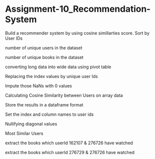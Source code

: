 # Assignment-10_Recommendation-System
Build a recommender system by using cosine simillarties score.
Sort by User IDs

number of unique users in the dataset

number of unique books in the dataset

converting long data into wide data using pivot table

Replacing the index values by unique user Ids

Impute those NaNs with 0 values

Calculating Cosine Similarity between Users on array data

Store the results in a dataframe format

Set the index and column names to user ids

Nullifying diagonal values

Most Similar Users

extract the books which userId 162107 & 276726 have watched

extract the books which userId 276729 & 276726 have watched
